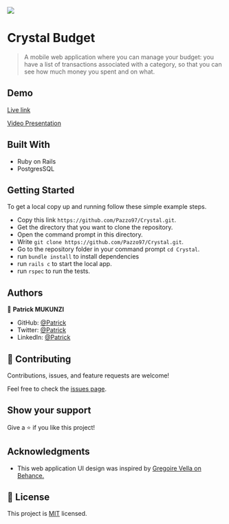 ![](https://img.shields.io/badge/Microverse-blueviolet)

# Crystal Budget

> A mobile web application where you can manage your budget: you have a list of transactions associated with a category,
> so that you can see how much money you spent and on what.

## Demo

[Live link](https://crystal-budget0.herokuapp.com/)

[Video Presentation](https://www.loom.com/share/08a548c341774b3087a83efe5e8de6bb)

## Built With

- Ruby on Rails
- PostgresSQL

## Getting Started

To get a local copy up and running follow these simple example steps.

- Copy this link `https://github.com/Pazzo97/Crystal.git`.
- Get the directory that you want to clone the repository.
- Open the command prompt in this directory.
- Write `git clone https://github.com/Pazzo97/Crystal.git`.
- Go to the repository folder in your command prompt `cd Crystal`.
- run `bundle install` to install dependencies
- run `rails c` to start the local app.
- run `rspec` to run the tests.

## Authors

👤 **Patrick MUKUNZI**

- GitHub: [@Patrick](https://github.com/Pazzo97)
- Twitter: [@Patrick](https://twitter.com/mukunzipat)
- LinkedIn: [@Patrick](https://www.linkedin.com/in/patrick-mukunzi/)

## 🤝 Contributing

Contributions, issues, and feature requests are welcome!

Feel free to check the [issues page](../../issues/).

## Show your support

Give a ⭐️ if you like this project!

## Acknowledgments

- This web application UI design was inspired by [Gregoire Vella on Behance.](https://www.behance.net/gregoirevella)

## 📝 License

This project is [MIT](./MIT.md) licensed.
